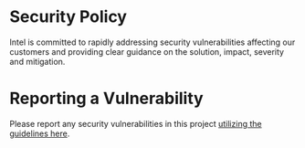 # Security Policy
Intel is committed to rapidly addressing security vulnerabilities affecting our customers and providing clear guidance on the solution, impact, severity and mitigation.

# Reporting a Vulnerability
Please report any security vulnerabilities in this project [utilizing the guidelines here](https://www.intel.com/content/www/us/en/security-center/vulnerability-handling-guidelines.html).
